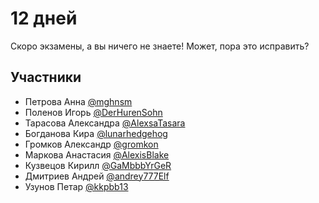 # 12 дней
Скоро экзамены, а вы ничего не знаете! Может, пора это исправить?
## Участники
* Петрова Анна [@mghnsm](https://github.com/mghnsm)
* Поленов Игорь [@DerHurenSohn](https://github.com/DerHurenSohn) 
* Тарасова Александра [@AlexsaTasara](https://github.com/AlexsaTasara) 
* Богданова Кира [@lunarhedgehog](https://github.com/lunarhedgehog) 
* Громков Александр [@gromkon](https://github.com/gromkon)
* Маркова Анастасия [@AlexisBlake](https://github.com/AlexisBlake)
* Кузвецов Кирилл [@GaMbbbYrGeR](https://github.com/GaMbbbYrGeR)
* Дмитриев Андрей [@andrey777Elf](https://github.com/andrey777Elf)
* Узунов Петар [@kkpbb13](https://github.com/kkpbb13)
